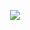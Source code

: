 <p align="center">
  <img src="https://capsule-render.vercel.app/api?type=waving&height=300&color=gradient&text=Input%20text"/>
</p>
